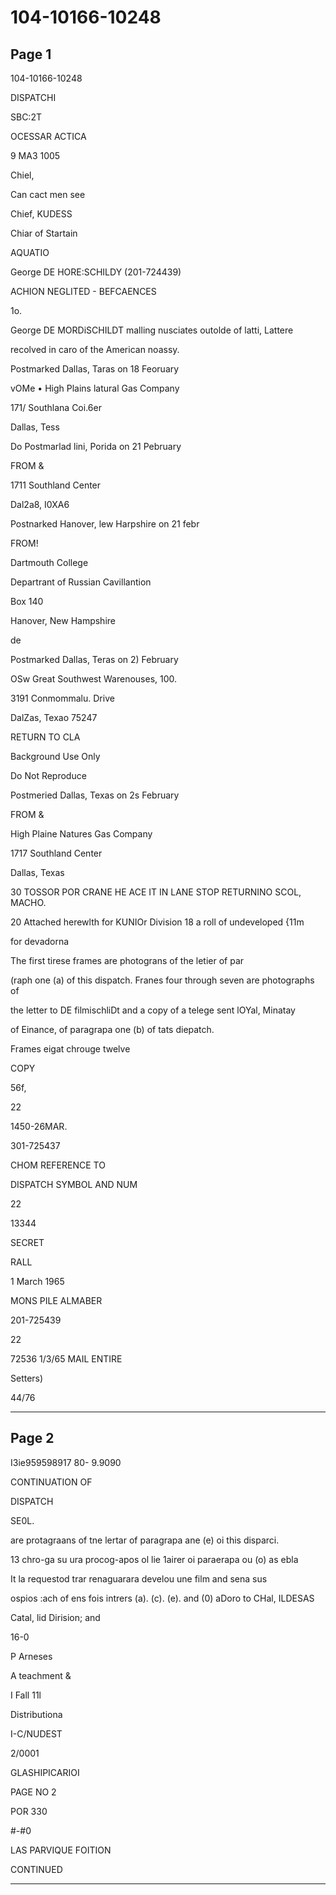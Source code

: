 # 104-10166-10248

## Page 1

104-10166-10248

DISPATCHI

SBC:2T

OCESSAR ACTICA

9 МАЗ 1005

Chiel,

Can cact men see

Chief, KUDESS

Chiar of Startain

AQUATIO

George DE HORE:SCHILDY (201-724439)

ACHION NEGLITED - BEFCAENCES

1o.

George DE MORDiSCHILDT malling nusciates outolde of latti, Lattere

recolved in caro of the American noassy.

Postmarked Dallas, Taras on 18 Feoruary

vOMe • High Plains latural Gas Company

171/ Southlana Coi.6er

Dallas, Tess

Do Postmarlad lini, Porida on 21 Pebruary

FROM &

1711 Southland Center

Dal2a8, I0XA6

Postnarked Hanover, lew Harpshire on 21 febr

FROM!

Dartmouth College

Departrant of Russian Cavillantion

Box 140

Hanover, New Hampshire

de

Postmarked Dallas, Teras on 2) February

OSw Great Southwest Warenouses, 100.

3191 Conmommalu. Drive

DalZas, Texao 75247

RETURN TO CLA

Background Use Only

Do Not Reproduce

Postmeried Dallas, Texas on 2s February

FROM &

High Plaine Natures Gas Company

1717 Southland Center

Dallas, Texas

30 TOSSOR POR CRANE HE ACE IT IN LANE STOP RETURNINO SCOL, MACHO.

20 Attached herewlth for KUNIOr Division 18 a roll of undeveloped {11m

for devadorna

The first tirese frames are photograns of the letier of par

(raph one (a) of this dispatch. Franes four through seven are photographs of

the letter to DE filmischliDt and a copy of a telege sent lOYal, Minatay

of Einance, of paragrapa one (b) of tats diepatch.

Frames eigat chrouge twelve

COPY

56f,

22

1450-26MAR.

301-725437

CHOM REFERENCE TO

DISPATCH SYMBOL AND NUM

22

13344

SECRET

RALL

1 March 1965

MONS PILE ALMABER

201-725439

22

72536 1/3/65 MAIL ENTIRE

Setters)

44/76

---

## Page 2

I3ie959598917 80- 9.9090

CONTINUATION OF

DISPATCH

SE0L.

are protagraans of tne lertar of paragrapa ane (e) oi this disparci.

13 chro-ga su ura procog-apos ol lie 1airer oi paraerapa ou (o) as ebla

It la requestod trar renaguarara develou une film and sena sus

ospios :ach of ens fois intrers (a). (c). (e). and (0) aDoro to CHal, ILDESAS

Catal, lid Dirision; and

16-0

P Arneses

A teachment &

I Fall 11l

Distributiona

I-C/NUDEST

2/0001

GLASHIPICARIOI

PAGE NO 2

POR 330

#-#0

LAS PARVIQUE FOITION

CONTINUED

---


